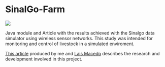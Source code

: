 # SinalGo-Farm 
![](https://developintech.com/gestaochamados/apk/sinalgo.png)

Java module and Article with the results achieved with the Sinalgo data simulator using wireless sensor networks.
This study was intended for monitoring and control of livestock in a simulated enviroment.

[This article](https://github.com/makmacedo/SinalGo-Farm/blob/master/documentation/FarmProject%20-%20Article.pdf) produced by me and [Lais Macedo](https://github.com/LaisMacedo) describes the research and development involved in this project.
